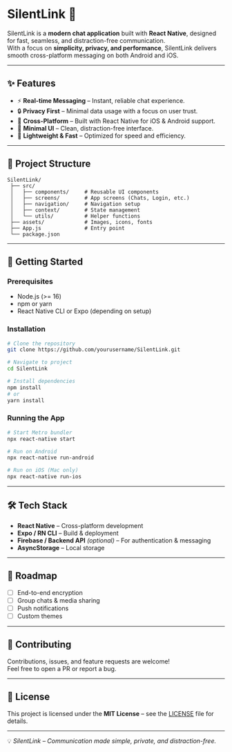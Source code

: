 # SilentLink 💬

SilentLink is a **modern chat application** built with **React Native**, designed for fast, seamless, and distraction-free communication.  
With a focus on **simplicity, privacy, and performance**, SilentLink delivers smooth cross-platform messaging on both Android and iOS.

---

## ✨ Features
- ⚡ **Real-time Messaging** – Instant, reliable chat experience.
- 🔒 **Privacy First** – Minimal data usage with a focus on user trust.
- 📱 **Cross-Platform** – Built with React Native for iOS & Android support.
- 🎨 **Minimal UI** – Clean, distraction-free interface.
- 🚀 **Lightweight & Fast** – Optimized for speed and efficiency.

---

## 📂 Project Structure
```
SilentLink/
 ├── src/
 │   ├── components/     # Reusable UI components
 │   ├── screens/        # App screens (Chats, Login, etc.)
 │   ├── navigation/     # Navigation setup
 │   ├── context/        # State management
 │   └── utils/          # Helper functions
 ├── assets/             # Images, icons, fonts
 ├── App.js              # Entry point
 └── package.json
```

---

## 🚀 Getting Started

### Prerequisites
- Node.js (>= 16)
- npm or yarn
- React Native CLI or Expo (depending on setup)

### Installation
```bash
# Clone the repository
git clone https://github.com/yourusername/SilentLink.git

# Navigate to project
cd SilentLink

# Install dependencies
npm install
# or
yarn install
```

### Running the App
```bash
# Start Metro bundler
npx react-native start

# Run on Android
npx react-native run-android

# Run on iOS (Mac only)
npx react-native run-ios
```

---

## 🛠️ Tech Stack
- **React Native** – Cross-platform development
- **Expo / RN CLI** – Build & deployment
- **Firebase / Backend API** *(optional)* – For authentication & messaging
- **AsyncStorage** – Local storage

---

## 📌 Roadmap
- [ ] End-to-end encryption  
- [ ] Group chats & media sharing  
- [ ] Push notifications  
- [ ] Custom themes  

---

## 🤝 Contributing
Contributions, issues, and feature requests are welcome!  
Feel free to open a PR or report a bug.

---

## 📜 License
This project is licensed under the **MIT License** – see the [LICENSE](LICENSE) file for details.

---

💡 *SilentLink – Communication made simple, private, and distraction-free.*
